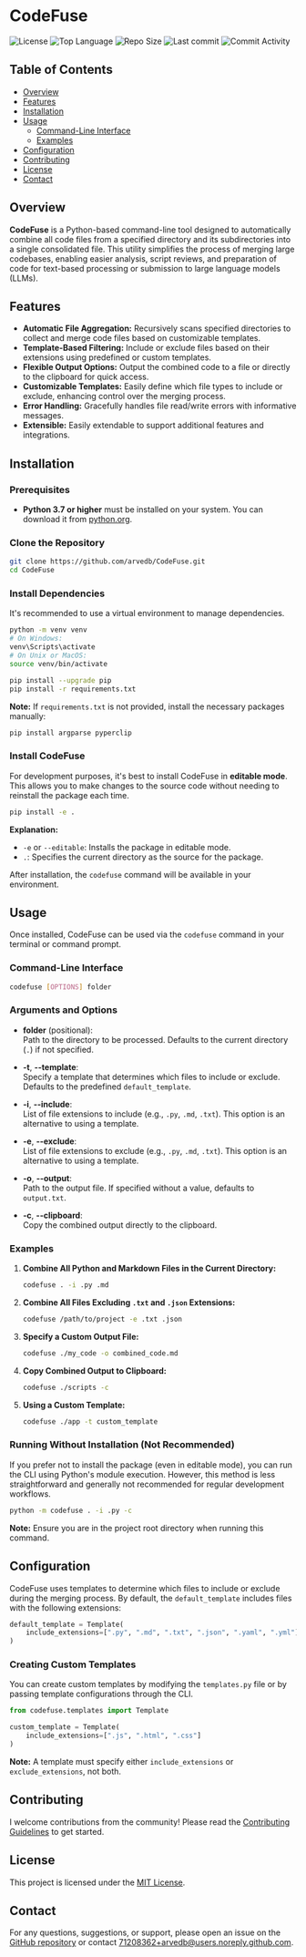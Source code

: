# CodeFuse

![License](https://img.shields.io/badge/license-MIT-blue.svg)
![Top Language](https://img.shields.io/github/languages/top/arvedb/CodeFuse?color=56BEB8)
![Repo Size](https://img.shields.io/github/repo-size/arvedb/CodeFuse?color=green)
![Last commit](https://img.shields.io/github/last-commit/arvedb/CodeFuse)
![Commit Activity](https://img.shields.io/github/commit-activity/m/arvedb/CodeFuse)

## Table of Contents

- [Overview](#overview)
- [Features](#features)
- [Installation](#installation)
- [Usage](#usage)
  - [Command-Line Interface](#command-line-interface)
  - [Examples](#examples)
- [Configuration](#configuration)
- [Contributing](#contributing)
- [License](#license)
- [Contact](#contact)

## Overview

**CodeFuse** is a Python-based command-line tool designed to automatically combine all code files from a specified directory and its subdirectories into a single consolidated file. This utility simplifies the process of merging large codebases, enabling easier analysis, script reviews, and preparation of code for text-based processing or submission to large language models (LLMs).

## Features

- **Automatic File Aggregation:** Recursively scans specified directories to collect and merge code files based on customizable templates.
- **Template-Based Filtering:** Include or exclude files based on their extensions using predefined or custom templates.
- **Flexible Output Options:** Output the combined code to a file or directly to the clipboard for quick access.
- **Customizable Templates:** Easily define which file types to include or exclude, enhancing control over the merging process.
- **Error Handling:** Gracefully handles file read/write errors with informative messages.
- **Extensible:** Easily extendable to support additional features and integrations.

## Installation

### Prerequisites

- **Python 3.7 or higher** must be installed on your system. You can download it from [python.org](https://www.python.org/downloads/).

### Clone the Repository

```bash
git clone https://github.com/arvedb/CodeFuse.git
cd CodeFuse
```

### Install Dependencies

It's recommended to use a virtual environment to manage dependencies.

```bash
python -m venv venv
# On Windows:
venv\Scripts\activate
# On Unix or MacOS:
source venv/bin/activate

pip install --upgrade pip
pip install -r requirements.txt
```

**Note:** If `requirements.txt` is not provided, install the necessary packages manually:

```bash
pip install argparse pyperclip
```

### Install CodeFuse

For development purposes, it's best to install CodeFuse in **editable mode**. This allows you to make changes to the source code without needing to reinstall the package each time.

```bash
pip install -e .
```

**Explanation:**

- `-e` or `--editable`: Installs the package in editable mode.
- `.`: Specifies the current directory as the source for the package.

After installation, the `codefuse` command will be available in your environment.

## Usage

Once installed, CodeFuse can be used via the `codefuse` command in your terminal or command prompt.

### Command-Line Interface

```bash
codefuse [OPTIONS] folder
```

### Arguments and Options

- **folder** (positional):  
  Path to the directory to be processed. Defaults to the current directory (`.`) if not specified.

- **-t**, **--template**:  
  Specify a template that determines which files to include or exclude. Defaults to the predefined `default_template`.

- **-i**, **--include**:  
  List of file extensions to include (e.g., `.py`, `.md`, `.txt`). This option is an alternative to using a template.

- **-e**, **--exclude**:  
  List of file extensions to exclude (e.g., `.py`, `.md`, `.txt`). This option is an alternative to using a template.

- **-o**, **--output**:  
  Path to the output file. If specified without a value, defaults to `output.txt`.

- **-c**, **--clipboard**:  
  Copy the combined output directly to the clipboard.

### Examples

1. **Combine All Python and Markdown Files in the Current Directory:**

   ```bash
   codefuse . -i .py .md
   ```

2. **Combine All Files Excluding `.txt` and `.json` Extensions:**

   ```bash
   codefuse /path/to/project -e .txt .json
   ```

3. **Specify a Custom Output File:**

   ```bash
   codefuse ./my_code -o combined_code.md
   ```

4. **Copy Combined Output to Clipboard:**

   ```bash
   codefuse ./scripts -c
   ```

5. **Using a Custom Template:**

   ```bash
   codefuse ./app -t custom_template
   ```

### Running Without Installation (Not Recommended)

If you prefer not to install the package (even in editable mode), you can run the CLI using Python's module execution. However, this method is less straightforward and generally not recommended for regular development workflows.

```bash
python -m codefuse . -i .py -c
```

**Note:** Ensure you are in the project root directory when running this command.

## Configuration

CodeFuse uses templates to determine which files to include or exclude during the merging process. By default, the `default_template` includes files with the following extensions:

```python
default_template = Template(
    include_extensions=[".py", ".md", ".txt", ".json", ".yaml", ".yml"]
)
```

### Creating Custom Templates

You can create custom templates by modifying the `templates.py` file or by passing template configurations through the CLI.

```python
from codefuse.templates import Template

custom_template = Template(
    include_extensions=[".js", ".html", ".css"]
)
```

**Note:** A template must specify either `include_extensions` or `exclude_extensions`, not both.

## Contributing

I welcome contributions from the community! Please read the [Contributing Guidelines](CONTRIBUTING.md) to get started.
## License

This project is licensed under the [MIT License](LICENSE).

## Contact

For any questions, suggestions, or support, please open an issue on the [GitHub repository](https://github.com/arvedb/CodeFuse) or contact [71208362+arvedb@users.noreply.github.com](mailto:71208362+arvedb@users.noreply.github.com).
